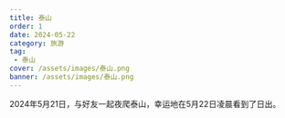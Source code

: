 ```yaml
---
title: 泰山
order: 1
date: 2024-05-22
category: 旅游
tag: 
 - 泰山
cover: /assets/images/泰山.png
banner: /assets/images/泰山.png
---
```


2024年5月21日，与好友一起夜爬泰山，幸运地在5月22日凌晨看到了日出。

